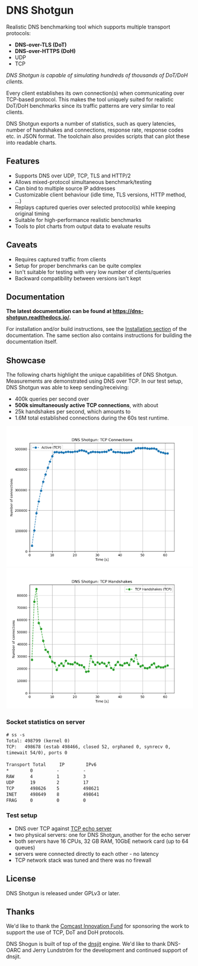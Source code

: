 # DNS Shotgun

Realistic DNS benchmarking tool which supports multiple transport protocols:

  - **DNS-over-TLS (DoT)**
  - **DNS-over-HTTPS (DoH)**
  - UDP
  - TCP

*DNS Shotgun is capable of simulating hundreds of thousands of DoT/DoH
clients.*

Every client establishes its own connection(s) when communicating over
TCP-based protocol. This makes the tool uniquely suited for realistic DoT/DoH
benchmarks since its traffic patterns are very similar to real clients.

DNS Shotgun exports a number of statistics, such as query latencies, number of
handshakes and connections, response rate, response codes etc. in JSON format.
The toolchain also provides scripts that can plot these into readable charts.

## Features

- Supports DNS over UDP, TCP, TLS and HTTP/2
- Allows mixed-protocol simultaneous benchmark/testing
- Can bind to multiple source IP addresses
- Customizable client behaviour (idle time, TLS versions, HTTP method, ...)
- Replays captured queries over selected protocol(s) while keeping original timing
- Suitable for high-performance realistic benchmarks
- Tools to plot charts from output data to evaluate results

## Caveats

- Requires captured traffic from clients
- Setup for proper benchmarks can be quite complex
- Isn't suitable for testing with very low number of clients/queries
- Backward compatibility between versions isn't kept

## Documentation

**The latest documentation can be found at <https://dns-shotgun.readthedocs.io/>.**

For installation and/or build instructions, see the
[Installation section](https://dns-shotgun.readthedocs.io/en/stable/installation/)
of the documentation. The same section also contains instructions for building
the documentation itself.

## Showcase

The following charts highlight the unique capabilities of DNS Shotgun.
Measurements are demonstrated using DNS over TCP.  In our test setup, DNS
Shotgun was able to keep sending/receiving:

- 400k queries per second over
- **500k simultaneously active TCP connections**, with about
- 25k handshakes per second, which amounts to
- 1.6M total established connections during the 60s test runtime.

![Active Connections](docs/showcase/connections.png)
![Handshakes](docs/showcase/handshakes.png)

### Socket statistics on server

```
# ss -s
Total: 498799 (kernel 0)
TCP:   498678 (estab 498466, closed 52, orphaned 0, synrecv 0, timewait 54/0), ports 0

Transport Total     IP        IPv6
*        0         -         -
RAW      4         1         3
UDP      19        2         17
TCP      498626    5         498621
INET     498649    8         498641
FRAG     0         0         0
```

### Test setup

- DNS over TCP against [TCP echo server](https://gitlab.nic.cz/knot/echo-server)
- two physical servers: one for DNS Shotgun, another for the echo server
- both servers have 16 CPUs, 32 GB RAM, 10GbE network card (up to 64 queues)
- servers were connected directly to each other - no latency
- TCP network stack was tuned and there was no firewall

## License

DNS Shotgun is released under GPLv3 or later.

## Thanks

We'd like to thank the [Comcast Innovation
Fund](https://innovationfund.comcast.com) for sponsoring the work to support
the use of TCP, DoT and DoH protocols.

DNS Shogun is built of top of the [dnsjit](https://github.com/DNS-OARC/dnsjit)
engine. We'd like to thank DNS-OARC and Jerry Lundström for the development and
continued support of dnsjit.
